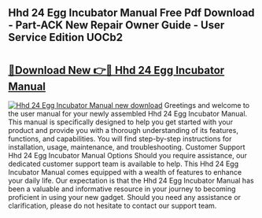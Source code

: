 ## Hhd 24 Egg Incubator Manual Free Pdf Download - Part-ACK New Repair Owner Guide - User Service Edition UOCb2

# <h2><a href="http://bc13572.oget.top/?id=Hhd+24+Egg+Incubator+Manual">🔗Download New 👉🔴 Hhd 24 Egg Incubator Manual</a></h2>

[![Hhd 24 Egg Incubator Manual new download](https://i.imgur.com/5g1atiW.png)](http://bc13572.oget.top/?id=Hhd+24+Egg+Incubator+Manual)
Greetings and welcome to the user manual for your newly assembled Hhd 24 Egg Incubator Manual. This manual is specifically designed to help you get started with your product and provide you with a thorough understanding of its features, functions, and capabilities. You will find step-by-step instructions for installation, usage, maintenance, and troubleshooting. Customer Support Hhd 24 Egg Incubator Manual Options Should you require assistance, our dedicated customer support team is available to help. This Hhd 24 Egg Incubator Manual comes equipped with a wealth of features to enhance your daily life. Our expectation is that the Hhd 24 Egg Incubator Manual has been a valuable and informative resource in your journey to becoming proficient in using your new gadget. Should you need any assistance or clarification, please do not hesitate to contact our support team.

